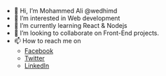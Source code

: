 - 👋 Hi, I’m Mohammed Ali @wedhimd
- 👀 I’m interested in Web development
- 🌱 I’m currently learning React & Nodejs
- 💞️ I’m looking to collaborate on Front-End projects.
- 📫 How to reach me on 
  * [Facebook](https://www.facebook.com/wedhimd)
  * [Twitter](https://www.twitter.com/wedhimd)
  * [LinkedIn](https://www.linkedin.com/in/mohammed-ali-hamed)

<!---
wedhimd/wedhimd is a ✨ special ✨ repository because its `README.md` (this file) appears on your GitHub profile.
You can click the Preview link to take a look at your changes.
--->
